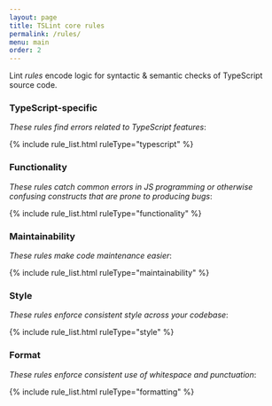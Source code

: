 ```yaml
---
layout: page
title: TSLint core rules
permalink: /rules/
menu: main
order: 2
---
```


Lint _rules_ encode logic for syntactic & semantic checks of TypeScript source code.

### TypeScript-specific

_These rules find errors related to TypeScript features_:

{% include rule_list.html ruleType="typescript" %}

### Functionality

_These rules catch common errors in JS programming or otherwise confusing constructs that are prone to producing bugs_:

{% include rule_list.html ruleType="functionality" %}

### Maintainability

_These rules make code maintenance easier_:

{% include rule_list.html ruleType="maintainability" %}

### Style

_These rules enforce consistent style across your codebase_:

{% include rule_list.html ruleType="style" %}

### Format

_These rules enforce consistent use of whitespace and punctuation_:

{% include rule_list.html ruleType="formatting" %}
